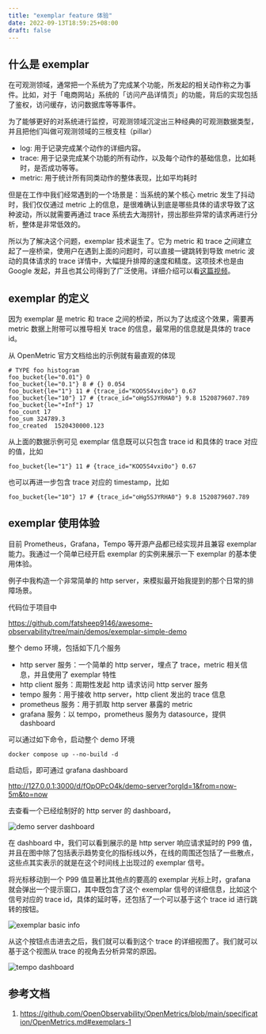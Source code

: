 ```yaml
---
title: "exemplar feature 体验"
date: 2022-09-13T18:59:25+08:00
draft: false 
---
```


## 什么是 exemplar

在可观测领域，通常把一个系统为了完成某个功能，所发起的相关动作称之为事件。比如，对于「电商网站」系统的「访问产品详情页」的功能，背后的实现包括了鉴权，访问缓存，访问数据库等等事件。

为了能够更好的对系统进行监控，可观测领域沉淀出三种经典的可观测数据类型，并且把他们叫做可观测领域的三根支柱（pillar）

- log: 用于记录完成某个动作的详细内容。
- trace: 用于记录完成某个功能的所有动作，以及每个动作的基础信息，比如耗时，是否成功等等。
- metric: 用于统计所有同类动作的整体表现，比如平均耗时

但是在工作中我们经常遇到的一个场景是：当系统的某个核心 metric 发生了抖动时，我们仅仅通过 metric 上的信息，是很难确认到底是哪些具体的请求导致了这种波动，所以就需要再通过 trace 系统去大海捞针，捞出那些异常的请求再进行分析，整体是非常低效的。

所以为了解决这个问题，exemplar 技术诞生了。它为 metric 和 trace 之间建立起了一座桥梁，使用户在遇到上面的问题时，可以直接一键跳转到导致 metric 波动的具体请求的 trace 详情中，大幅提升排障的速度和精度。这项技术也是由 Google 发起，并且也其公司得到了广泛使用。详细介绍可以看[这篇视频](https://www.youtube.com/watch?t=1644&v=TzFjweKACMY&feature=youtu.be)。

## exemplar 的定义

因为 exemplar 是 metric 和 trace 之间的桥梁，所以为了达成这个效果，需要再 metric 数据上附带可以推导相关 trace 的信息，最常用的信息就是具体的 trace id。

从 OpenMetric 官方文档给出的示例就有最直观的体现

```
# TYPE foo histogram
foo_bucket{le="0.01"} 0
foo_bucket{le="0.1"} 8 # {} 0.054
foo_bucket{le="1"} 11 # {trace_id="KOO5S4vxi0o"} 0.67
foo_bucket{le="10"} 17 # {trace_id="oHg5SJYRHA0"} 9.8 1520879607.789
foo_bucket{le="+Inf"} 17
foo_count 17
foo_sum 324789.3
foo_created  1520430000.123
```

从上面的数据示例可见 exemplar 信息既可以只包含 trace id 和具体的 trace 对应的值，比如
```
foo_bucket{le="1"} 11 # {trace_id="KOO5S4vxi0o"} 0.67
```

也可以再进一步包含 trace 对应的 timestamp，比如
```
foo_bucket{le="10"} 17 # {trace_id="oHg5SJYRHA0"} 9.8 1520879607.789
```

## exemplar 使用体验

目前 Prometheus，Grafana，Tempo 等开源产品都已经实现并且兼容 exemplar 能力。我通过一个简单已经开启 exemplar 的实例来展示一下 exemplar 的基本使用体验。

例子中我构造一个非常简单的 http server，来模拟最开始我提到的那个日常的排障场景。

代码位于项目中

https://github.com/fatsheep9146/awesome-observability/tree/main/demos/exemplar-simple-demo

整个 demo 环境，包括如下几个服务

- http server 服务：一个简单的 http server，埋点了 trace，metric 相关信息，并且使用了 exemplar 特性
- http client 服务：周期性发起 http 请求访问 http server 服务
- tempo 服务：用于接收 http server，http client 发出的 trace 信息
- prometheus 服务：用于抓取 http server 暴露的 metric
- grafana 服务：以 tempo，prometheus 服务为 datasource，提供 dashboard

可以通过如下命令，启动整个 demo 环境

```
docker compose up --no-build -d
```

启动后，即可通过 grafana dashboard 

http://127.0.0.1:3000/d/fOpOPcO4k/demo-server?orgId=1&from=now-5m&to=now

去查看一个已经绘制好的 http server 的 dashboard，

![demo server dashboard](/img/demo-server-dashboard.jpg)

在 dashboard 中，我们可以看到展示的是 http server 响应请求延时的 P99 值，并且在图中除了包括表示趋势变化的指标线以外，在线的周围还包括了一些散点，这些点其实表示的就是在这个时间线上出现过的 exemplar 信号。

将光标移动到一个 P99 值显著比其他点的要高的 exemplar 光标上时，grafana 就会弹出一个提示窗口，其中既包含了这个 exemplar 信号的详细信息，比如这个信号对应的 trace id，具体的延时等，还包括了一个可以基于这个 trace id 进行跳转的按钮。

![exemplar basic info](/img/exemplar-basic-info.jpg)

从这个按钮点击进去之后，我们就可以看到这个 trace 的详细视图了。我们就可以基于这个视图从 trace 的视角去分析异常的原因。

![tempo dashboard](/img/tempo-dashboard.jpg)

## 参考文档

1. https://github.com/OpenObservability/OpenMetrics/blob/main/specification/OpenMetrics.md#exemplars-1


